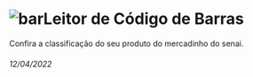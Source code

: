 # ![bar](https://user-images.githubusercontent.com/100868145/166318845-bc162785-58e0-4df7-b3b2-ff23d4c47817.png)Leitor de Código de Barras
Confira a classificação do seu produto do mercadinho do senai.

<h6>12/04/2022</h6>
